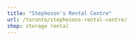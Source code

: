 ```yaml
---
title: "Stepheson's Rental Centre"
url: /toronto/stephesons-rental-centre/
shop: storage rental
---
```

